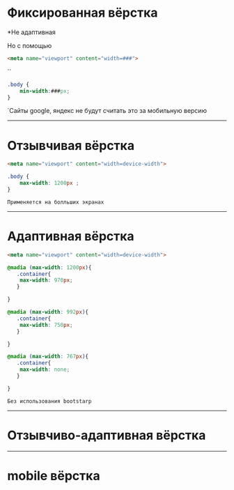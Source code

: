 # Фиксированная вёрстка 
*Не адаптивная 

Но с помощью 
```html 
<meta name="viewport" content="width=###">
```
``
```css
.body {
    min-width:###px;
}
``````
`Сайты google, яндекс не будут  считать это за мобильную версию


---

# Отзывчивая вёрстка  
```html 
<meta name="viewport" content="width=device-width">
```

```css
.body {
    max-width: 1200px ;
}
```
`Применяется на болльших экранах`


---

# Адаптивная вёрстка
  ```html 
<meta name="viewport" content="width=device-width">
```

```css 
@madia (max-width: 1200px){
   .container{
	max-width: 970px;
   } 

}

@madia (max-width: 992px){
   .container{
	max-width: 750px;
   } 

}

@madia (max-width: 767px){
   .container{
	max-width: none;
   } 

}
```
`Без использования bootstarp`

---


# Отзывчиво-адаптивная вёрстка

---


# mobile вёрстка 

   